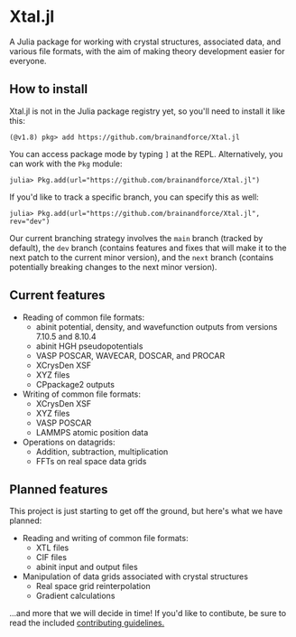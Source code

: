 # Xtal.jl

A Julia package for working with crystal structures, associated data, and various file formats,
with the aim of making theory development easier for everyone.

## How to install

Xtal.jl is not in the Julia package registry yet, so you'll need to install it like this:

```
(@v1.8) pkg> add https://github.com/brainandforce/Xtal.jl 
```

You can access package mode by typing `]` at the REPL. Alternatively, you can work with the `Pkg`
module:

```julia-repl
julia> Pkg.add(url="https://github.com/brainandforce/Xtal.jl")
```

If you'd like to track a specific branch, you can specify this as well:

```julia-repl
julia> Pkg.add(url="https://github.com/brainandforce/Xtal.jl", rev="dev")
```

Our current branching strategy involves the `main` branch (tracked by default), the `dev` branch 
(contains features and fixes that will make it to the next patch to the current minor version), and
the `next` branch (contains potentially breaking changes to the next minor version).

## Current features

* Reading of common file formats:
     + abinit potential, density, and wavefunction outputs from versions 7.10.5 and 8.10.4
     + abinit HGH pseudopotentials
     + VASP POSCAR, WAVECAR, DOSCAR, and PROCAR
     + XCrysDen XSF
     + XYZ files
     + CPpackage2 outputs
* Writing of common file formats:
     + XCrysDen XSF
     + XYZ files
     + VASP POSCAR
     + LAMMPS atomic position data
* Operations on datagrids:
     + Addition, subtraction, multiplication
     + FFTs on real space data grids

## Planned features

This project is just starting to get off the ground, but here's what we have planned:

 * Reading and writing of common file formats:
     + XTL files
     + CIF files
     + abinit input and output files
 * Manipulation of data grids associated with crystal structures
     + Real space grid reinterpolation
     + Gradient calculations
     
...and more that we will decide in time! If you'd like to contibute, be sure to read the included
[contributing guidelines.](CONTRIBUTING.md)
